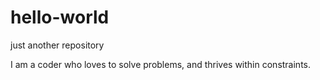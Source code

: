 # hello-world
just another repository

I am a coder who loves to solve problems, and thrives within constraints.
